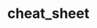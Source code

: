 # cheat_sheet

[Markdown]: https://github.com/leks0d/cheat_sheet/blob/main/markdown/markdown-docs.md

